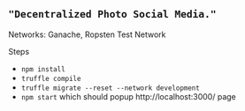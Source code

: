## ```"Decentralized Photo Social Media."```
Networks: Ganache, Ropsten Test Network

Steps
* `npm install`
* `truffle compile`
* `truffle migrate --reset --network development`
* `npm start` which should popup http://localhost:3000/ page



